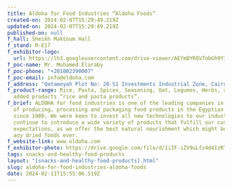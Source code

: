 ```yaml
---
title: Aldoha for Food Industries “Aldoha Foods”
created-on: 2024-02-07T15:29:49.219Z
updated-on: 2024-02-07T15:29:49.219Z
published-on: null
f_hall: Sheikh Maktoum Hall
f_stand: M-E17
f_exhibitor-logo:
  url: https://lh3.googleusercontent.com/drive-viewer/AEYmBYRQV7obGh9Y7aPxWbZl_lw1EjZMUsuL6CJGZWF4idL4GgH7LZv50F0ZpFrvFoSjB8JjrR8mJHkZ74X1tXmOM5j16uGy=s2560
f_poc-name: Mr. Mohamed Elaraby
f_poc-phone: "+201002390007"
f_poc-email: info@eldoha.com
f_address: "Qatameyah Plot No: 28-S1 Investments Industrial Zone, Cairo, Egypt."
f_product-range: Rice, Pasta, Spices, Seasoning, Oat, Legumes, Herbs, and Value
  added products “rice and pasta products”.
f_brief: ALDOHA for food industries is one of the leading companies in the field
  of producing, processing and packaging food products in the Egyptian market
  since 1980, We were keen to invest all new technologies to our industry and we
  continue to introduce a wide variety of products that fulfill our customers’
  expectations, as we offer the best natural nourishment which might be used for
  any dried foods ever.
f_website-link: www.eldoha.com
f_exhibitor-photo: https://drive.google.com/file/d/1iIF-iZV9uLfz4d4IzRTTyzoxiJeyviZR/view?usp=drive_link
tags: snacks-and-healthy-food-products
layout: "[snacks-and-healthy-food-products].html"
slug: aldoha-for-food-industries-aldoha-foods
date: 2024-02-11T15:55:06.519Z
---
```

